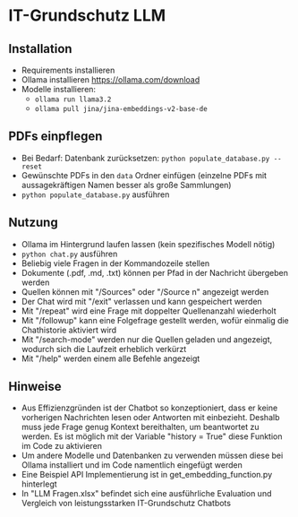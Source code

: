 # IT-Grundschutz LLM

## Installation
- Requirements installieren
- Ollama installieren https://ollama.com/download
- Modelle installieren:
  - `ollama run llama3.2`
  - `ollama pull jina/jina-embeddings-v2-base-de`

## PDFs einpflegen
- Bei Bedarf: Datenbank zurücksetzen: `python populate_database.py --reset`
- Gewünschte PDFs in den `data` Ordner einfügen (einzelne PDFs mit aussagekräftigen Namen besser als große Sammlungen)
- `python populate_database.py` ausführen

## Nutzung
- Ollama im Hintergrund laufen lassen (kein spezifisches Modell nötig)
- `python chat.py` ausführen
- Beliebig viele Fragen in der Kommandozeile stellen 
- Dokumente (.pdf, .md, .txt) können per Pfad in der Nachricht übergeben werden
- Quellen können mit "/Sources" oder "/Source n" angezeigt werden
- Der Chat wird mit "/exit" verlassen und kann gespeichert werden
- Mit "/repeat" wird eine Frage mit doppelter Quellenanzahl wiederholt
- Mit "/followup" kann eine Folgefrage gestellt werden, wofür einmalig die Chathistorie aktiviert wird
- Mit "/search-mode" werden nur die Quellen geladen und angezeigt, wodurch sich die Laufzeit erheblich verkürzt
- Mit "/help" werden einem alle Befehle angezeigt

## Hinweise
- Aus Effizienzgründen ist der Chatbot so konzeptioniert, dass er keine vorherigen Nachrichten lesen oder Antworten mit einbezieht.
Deshalb muss jede Frage genug Kontext bereithalten, um beantwortet zu werden. 
Es ist möglich mit der Variable "history = True" diese Funktion im Code zu aktivieren
- Um andere Modelle und Datenbanken zu verwenden müssen diese bei Ollama installiert und im Code namentlich eingefügt werden
- Eine Beispiel API Implementierung ist in get_embedding_function.py hinterlegt
- In "LLM Fragen.xlsx" befindet sich eine ausführliche Evaluation und Vergleich von leistungsstarken IT-Grundschutz Chatbots